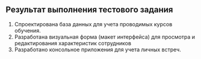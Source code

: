 ## Результат выполнения тестового задания
1. Спроектирована база данных для учета проводимых курсов обучения.
2. Разработана визуальная форма (макет интерфейса) для просмотра и редактирования характеристик сотрудников
3. Разработано консольное приложения для учета личных встреч.
   
